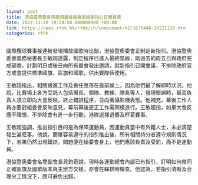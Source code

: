 ```yaml
---
layout: post
title: 港協暨奧委會將邀請屬會就播放國歌指引召開會議
date: 2022-11-20 19:59:58.000000000 +08:00
link: https://news.rthk.hk/rthk/ch/component/k2/1676448-20221120.htm
categories: rthk
---
```


國際欖球賽事接連被發現播放國歌時出錯，港協暨奧委會正制定新指引。港協暨奧委會義務秘書長王敏超透露，制定程序已進入最終階段，剛過去的周五已與政府完成磋商，計劃明日或後日向所有屬會發出邀請，就新指引召開會議，不排除政府官方或會提供標準國旗、區旗和國歌，供出賽隊伍使用。

王敏超指出，相關跟進工作及責任應落在最前線上，因為他們最了解即時狀況。他說，比賽場上各方受託人包括團長、領隊、教練、隊長等人，發現錯誤時，最高負責人須立即向大會反映，終止錯誤程序，並向著攝影機表態。他補充，幕後工作人員亦要對組委會反映意見，幕前幕後更正工作需同樣進行。王敏超指，如果大會反應不理想，不排除會有進一步行動，港隊選擇退賽及杯葛賽事。

王敏超強調，推出指引目的是為保障運動員，因運動員當中有外籍人士，未必清楚發生甚麼事。他說，簡單容易遵守的指引推出後，所有相關持分者遵守規則情況下，若果仍然出現錯誤，問題便在組委會身上，他們應該負責及受罰，而不是運動員。

港協暨奧委會名譽副會長貝鈞奇說，現時各運動總會內部已有指引，訂明如何帶同正確區旗及國歌版本與主辦方交接，亦會在綵排時檢查。他認為，若指引清晰及合理分工情況下，應可避免出錯。

